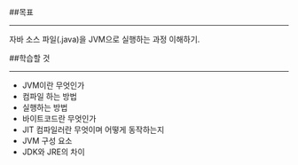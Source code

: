 ##목표
* * *
자바 소스 파일(.java)을 JVM으로 실행하는 과정 이해하기.

##학습할 것
* * *
* JVM이란 무엇인가
* 컴파일 하는 방법
* 실행하는 방법
* 바이트코드란 무엇인가
* JIT 컴파일러란 무엇이며 어떻게 동작하는지
* JVM 구성 요소
* JDK와 JRE의 차이
